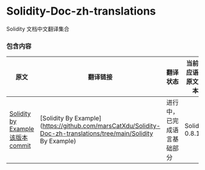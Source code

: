 # Solidity-Doc-zh-translations
Solidity 文档中文翻译集合

### 包含内容

| 原文                                                         | 翻译链接                                                     | 翻译状态                   | 当前对应语言原文版本 |
| ------------------------------------------------------------ | ------------------------------------------------------------ | -------------------------- | -------------------- |
| [Solidity by Example](https://solidity-by-example.org/)<br />[该版本 commit](https://github.com/solidity-by-example/solidity-by-example.github.io/tree/c517d5c894bb08117d816b92b48615dd20e1608d) | [Solidity By Example](https://github.com/marsCatXdu/Solidity-Doc-zh-translations/tree/main/Solidity By Example) | 进行中，已完成语言基础部分 | Solidity 0.8.10      |

